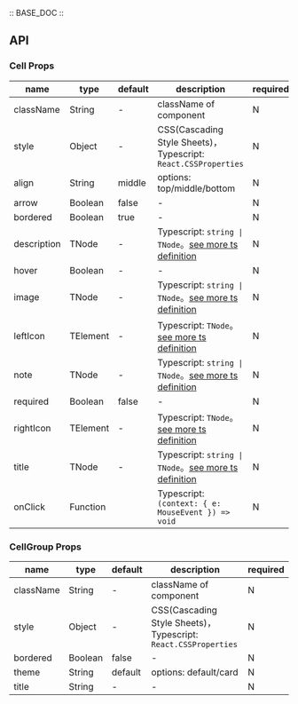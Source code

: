 :: BASE_DOC ::

## API

### Cell Props

name | type | default | description | required
-- | -- | -- | -- | --
className | String | - | className of component | N
style | Object | - | CSS(Cascading Style Sheets)，Typescript: `React.CSSProperties` | N
align | String | middle | options: top/middle/bottom | N
arrow | Boolean | false | \- | N
bordered | Boolean | true | \- | N
description | TNode | - | Typescript: `string \| TNode`。[see more ts definition](https://github.com/Tencent/tdesign-mobile-react/blob/develop/src/common.ts) | N
hover | Boolean | - | \- | N
image | TNode | - | Typescript: `string \| TNode`。[see more ts definition](https://github.com/Tencent/tdesign-mobile-react/blob/develop/src/common.ts) | N
leftIcon | TElement | - | Typescript: `TNode`。[see more ts definition](https://github.com/Tencent/tdesign-mobile-react/blob/develop/src/common.ts) | N
note | TNode | - | Typescript: `string \| TNode`。[see more ts definition](https://github.com/Tencent/tdesign-mobile-react/blob/develop/src/common.ts) | N
required | Boolean | false | \- | N
rightIcon | TElement | - | Typescript: `TNode`。[see more ts definition](https://github.com/Tencent/tdesign-mobile-react/blob/develop/src/common.ts) | N
title | TNode | - | Typescript: `string \| TNode`。[see more ts definition](https://github.com/Tencent/tdesign-mobile-react/blob/develop/src/common.ts) | N
onClick | Function |  | Typescript: `(context: { e: MouseEvent }) => void`<br/> | N


### CellGroup Props

name | type | default | description | required
-- | -- | -- | -- | --
className | String | - | className of component | N
style | Object | - | CSS(Cascading Style Sheets)，Typescript: `React.CSSProperties` | N
bordered | Boolean | false | \- | N
theme | String | default | options: default/card | N
title | String | - | \- | N
